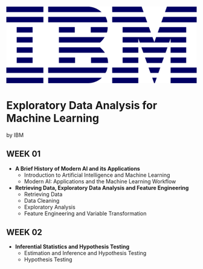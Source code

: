 ![IBM logo](https://raw.githubusercontent.com/Raoni-Silva/IBM_MachineLearning/main/01%20-%20Exploratory%20Data%20Analysis%20for%20Machine%20Learning/Images/ibm-logo.png)

# Exploratory Data Analysis for Machine Learning
by IBM

## **WEEK 01**
* **A Brief History of Modern AI and its Applications**
    * Introduction to Artificial Intelligence and Machine Learning
    * Modern AI: Applications and the Machine Learning Workflow
* **Retrieving Data, Exploratory Data Analysis and Feature Engineering**
    * Retrieving Data
    * Data Cleaning
    * Exploratory Analysis
    * Feature Engineering and Variable Transformation
## **WEEK 02**
* **Inferential Statistics and Hypothesis Testing**
    * Estimation and Inference and Hypothesis Testing
    * Hypothesis Testing

